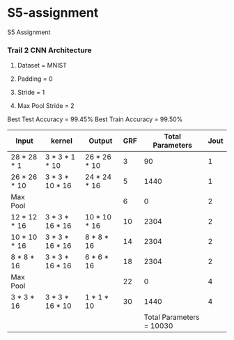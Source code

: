 # S5-assignment
S5 Assignment



### Trail 2 CNN Architecture

1. Dataset = MNIST

1. Padding = 0
1. Stride = 1
1. Max Pool Stride = 2

Best Test Accuracy = 99.45%
Best Train Accuracy = 99.50%

| Input | kernel | Output | GRF | Total Parameters | Jout |
| ------ | ------ | ------ | ------ | ------ | ------ |
| 28 * 28 * 1 | 3 * 3 * 1 * 10 | 26 * 26 * 10 | 3 | 90 | 1 |
| 26 * 26 * 10 | 3 * 3 * 10 * 16 | 24 * 24 * 16 | 5 | 1440 | 1 |
| Max Pool |  |  | 6 | 0 | 2 |
| 12 * 12 * 16 | 3 * 3 * 16 * 16 | 10 * 10 * 16 | 10 | 2304 | 2 |
| 10 * 10 * 16 | 3 * 3 * 16 * 16 | 8 * 8 * 16 | 14 | 2304 | 2 |
| 8 * 8 * 16 | 3 * 3 * 16 * 16 | 6 * 6 * 16 | 18 | 2304 | 2 |
| Max Pool |  |  | 22 | 0 | 4 |
| 3 * 3 * 16 | 3 * 3 * 16 * 10 | 1 * 1 * 10 | 30 | 1440 | 4 |
|  | | | | Total Parameters = 10030 |  |
